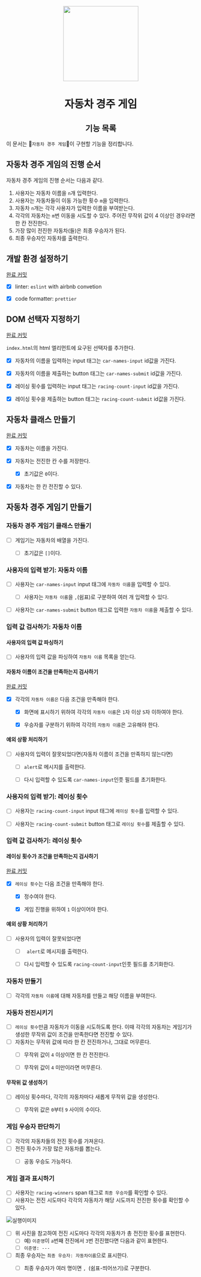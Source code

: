 <p align="middle" >
  <img width="200px;" src="https://github.com/woowacourse/javascript-racingcar-precourse/blob/main/images/racingcar_icon.png?raw=true"/>
</p>
<h1 align="middle">자동차 경주 게임</h1>
<h2 align="middle">기능 목록</h2>

이 문서는 🚗`자동차 경주 게임`🚗이 구현할 기능을 정리합니다.



## 자동차 경주 게임의 진행 순서

자동차 경주 게임의 진행 순서는 다음과 같다.

1. 사용자는 자동차 이름을 `n`개 입력한다.
2. 사용자는 자동차들이 이동 가능한 횟수 `m`을 입력한다.
3. 자동차 `n`개는 각각 사용자가 입력한 이름을 부여받는다.
4. 각각의 자동차는 `m`번 이동을 시도할 수 있다. 주어진 무작위 값이 4 이상인 경우라면 한 칸 전진한다.
5. 가장 많이 전진한 자동차(들)은 최종 우승자가 된다. 
6. 최종 우승자인 자동차를 출력한다.



## 개발 환경 설정하기

[완료 커밋](https://github.com/leegwae/javascript-racingcar-precourse/commit/eb8c6ee4d024635e2d4c1fad930ac7c3a63908c9)

- [x] linter: `eslint` with airbnb convetion
- [x] code formatter: `prettier`



## DOM 선택자 지정하기

[완료 커밋](https://github.com/leegwae/javascript-racingcar-precourse/commit/8ce609d4db536d4553a317878d6c8d0ab3398df6)

`index.html`의 html 엘리먼트에 요구된 선택자를 추가한다.

- [x] 자동차의 이름을 입력하는 input 태그는 `car-names-input` id값을 가진다.
- [x] 자동차의 이름을 제출하는 button 태그는 `car-names-submit` id값을 가진다.
- [x] 레이싱 횟수를 입력하는 input 태그는 `racing-count-input` id값을 가진다.
- [x] 레이싱 횟수을 제출하는 button 태그는 `racing-count-submit` id값을 가진다.



## 자동차 클래스 만들기

[완료 커밋](https://github.com/leegwae/javascript-racingcar-precourse/commit/b1f7b97a84d21ec198d4daee21b0d88f2d9c164e)

- [x] 자동차는 이름을 가진다.
- [x] 자동차는 전진한 칸 수를 저장한다.
  - [x] 초기값은 `0`이다.
- [x] 자동차는 한 칸 전진할 수 있다.



## 자동차 경주 게임기 만들기

### 자동차 경주 게임기 클래스 만들기

- [ ] 게임기는 자동차의 배열을 가진다.
  - [ ] 초기값은 `[]`이다.



### 사용자의 입력 받기: 자동차 이름

- [ ] 사용자는 `car-names-input` input 태그에 `자동차 이름`을 입력할 수 있다.
  - [ ] 사용자는 `자동차 이름`을 `,`(쉼표)로 구분하여 여러 개 입력할 수 있다.
- [ ] 사용자는 `car-names-submit` button 태그로 입력한 `자동차 이름`을 제출할 수 있다.



### 입력 값 검사하기: 자동차 이름

#### 사용자의 입력 값 파싱하기

- [ ] 사용자의 입력 값을 파싱하여 `자동차 이름` 목록을 얻는다.



#### 자동차 이름이 조건을 만족하는지 검사하기

[완료 커밋](https://github.com/leegwae/javascript-racingcar-precourse/commit/e479004b3aa95346f17e4a2a5b1db285e7045e94)

- [x] 각각의 `자동차 이름은` 다음 조건을 만족해야 한다.
  - [x] 화면에 표시하기 위하여 각각의 `자동차 이름`은 `1`자 이상  `5`자 이하여야 한다.
  - [x] 우승자를 구분하기 위하여 각각의 `자동차 이름`은 고유해야 한다.



#### 예외 상황 처리하기

- [ ] 사용자의 입력이 잘못되었다면(자동차 이름이 조건을 만족하지 않는다면)
  - [ ] `alert`로 메시지를 출력한다.
  - [ ] 다시 입력할 수 있도록 `car-names-input`인풋 필드를 초기화한다.



### 사용자의 입력 받기: 레이싱 횟수

- [ ] 사용자는 `racing-count-input` input 태그에 `레이싱 횟수`를 입력할 수 있다.
- [ ] 사용자는 `racing-count-submit` button 태그로 `레이싱 횟수`를 제출할 수 있다.



### 입력 값 검사하기: 레이싱 횟수

#### 레이싱 횟수가 조건을 만족하는지 검사하기

[완료 커밋](https://github.com/leegwae/javascript-racingcar-precourse/commit/858f97fe7a98b99623c2f8d1e4615b40858a9933)

- [x] `레이싱 횟수`는 다음 조건을 만족해야 한다.
  - [x] 정수여야 한다.
  - [x] 게임 진행을 위하여 `1` 이상이어야 한다.



#### 예외 상황 처리하기

- [ ] 사용자의 입력이 잘못되었다면
  - [ ] ` alert`로 메시지를 출력한다.
  - [ ] 다시 입력할 수 있도록 `racing-count-input`인풋 필드를 초기화한다.



### 자동차 만들기

- [ ] 각각의 `자동차 이름`에 대해 자동차를 만들고 해당 이름을 부여한다.



### 자동차 전진시키기

- [ ] `레이싱 횟수`만큼 자동차가 이동을 시도하도록 한다. 이때 각각의 자동차는 게임기가 생성한 무작위 값이 조건을 만족한다면 전진할 수 있다.
- [ ] 자동차는 무작위 값에 따라 한 칸 전진하거나, 그대로 머무른다.
  - [ ] 무작위 값이 `4` 이상이면 한 칸 전진한다.
  - [ ] 무작위 값이 `4` 미만이라면 머무른다.



#### 무작위 값 생성하기

- [ ] 레이싱 횟수마다, 각각의 자동차마다 새롭게 무작위 값을 생성한다.
  - [ ] 무작위 값은 `0`부터 `9` 사이의 수이다.



### 게임 우승자 판단하기

- [ ] 각각의 자동차들의 전진 횟수를 가져온다.
- [ ] 전진 횟수가 가장 많은 자동차를 뽑는다.
  - [ ] 공동 우승도 가능하다.



### 게임 결과 표시하기

- [ ] 사용자는 `racing-winners` span 태그로 `최종 우승자`를 확인할 수 있다.
- [ ] 사용자는 전진 시도마다 각각의 자동차가 해당 시도까지 전진한 횟수를 확인할 수 있다.

![실행이미지](../images/result.jpg)

- [ ] 위 사진을 참고하여 전진 시도마다 각각의 자동차가 총 전진한 횟수를 표현한다.
  - [ ] 예) `이준영`이 `a`번째 전진에서 `3`번 전진했다면 다음과 같이 표현한다.
  - [ ] `이준영: --- `

- [ ] 최종 우승자는 `최종 우승자: 자동차이름`으로 표시한다.
  - [ ] 최종 우승자가 여러 명이면 `, `(쉼표-띄어쓰기)로 구분한다.

